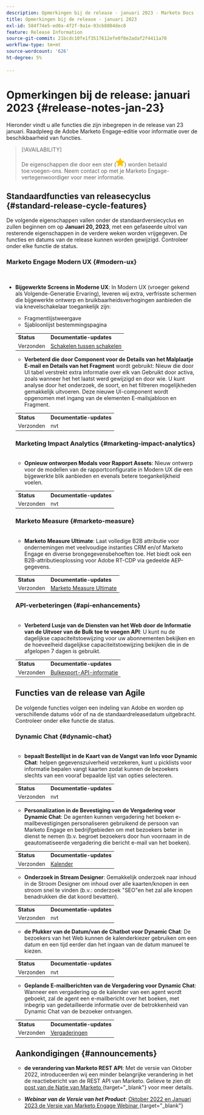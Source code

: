 ```yaml
---
description: Opmerkingen bij de release - januari 2023 - Marketo Docs - Productdocumentatie
title: Opmerkingen bij de release - januari 2023
exl-id: 584f74e5-ed0a-4f2f-9a1e-93cb8804dec8
feature: Release Information
source-git-commit: 21bcdc10fe1f3517612efe0f8e2adaf2f4411a70
workflow-type: tm+mt
source-wordcount: '626'
ht-degree: 5%

---
```


# Opmerkingen bij de release: januari 2023 {#release-notes-jan-23}

Hieronder vindt u alle functies die zijn inbegrepen in de release van 23 januari. Raadpleeg de Adobe Marketo Engage-editie voor informatie over de beschikbaarheid van functies.

>[!AVAILABILITY]
>
>De eigenschappen die door een ster (![ worden aangegeven ster ](assets/yellow-star.png)) worden betaald toe:voegen-ons. Neem contact op met je Marketo Engage-vertegenwoordiger voor meer informatie.

## Standaardfuncties van releasecyclus {#standard-release-cycle-features}

De volgende eigenschappen vallen onder de standaardversiecyclus en zullen beginnen om op **Januari 20, 2023**, met een gefaseerde uitrol van resterende eigenschappen in de verdere weken worden vrijgegeven. De functies en datums van de release kunnen worden gewijzigd. Controleer onder elke functie de status.

### Marketo Engage Modern UX {#modern-ux}

</br>

* **Bijgewerkte Screens in Moderne UX**: In Modern UX (vroeger gekend als Volgende-Generatie Ervaring), leveren wij extra, verfrisste schermen die bijgewerkte ontwerp en bruikbaarheidsverhogingen aanbieden die via knevelschakelaar toegankelijk zijn:

   * Fragmentlijstweergave
   * Sjabloonlijst bestemmingspagina

  <table>
  <tr>
   <td><b>Status</b></td>
   <td><b>Documentatie-updates</b></td>
  </tr>
  <tr>
   <td>Verzonden</td>
   <td><a href="/help/marketo/product-docs/marketo-engage-modern-ux/toggle-switch.md">Schakelen tussen schakelen</a></td>
  </tr>
  </tbody>

</table>

* **Verbeterd die door Component voor de Details van het Malplaatje E-mail en Details van het Fragment** wordt gebruikt: Nieuw die door UI tabel verstrekt extra informatie over elk van Gebruikt door activa, zoals wanneer het het laatst werd gewijzigd en door wie. U kunt analyse door het onderzoek, de soort, en het filtreren mogelijkheden gemakkelijk uitvoeren. Deze nieuwe UI-component wordt opgenomen met ingang van de elementen E-mailsjabloon en Fragment.

<table>
  <tr>
   <td><b>Status</b></td>
   <td><b>Documentatie-updates</b></td>
  </tr>
  <tr>
   <td>Verzonden</td>
   <td>nvt</td>
  </tr>
  </tbody>
</table>

### Marketing Impact Analytics {#marketing-impact-analytics}

</br>

* **Opnieuw ontworpen Modals voor Rapport Assets**: Nieuw ontwerp voor de modellen van de rapportconfiguratie in Modern UX die een bijgewerkte blik aanbieden en evenals betere toegankelijkheid voelen.

<table>
  <tr>
   <td><b>Status</b></td>
   <td><b>Documentatie-updates</b></td>
  </tr>
  <tr>
   <td>Verzonden</td>
   <td>nvt</td>
  </tr>
  </tbody>
</table>

### Marketo Measure {#marketo-measure}

</br>

* **Marketo Measure Ultimate**: Laat volledige B2B attributie voor ondernemingen met veelvoudige instanties CRM en/of Marketo Engage en diverse brongegevensbehoeften toe. Het biedt ook een B2B-attributieoplossing voor Adobe RT-CDP via gedeelde AEP-gegevens.

<table>
  <tr>
   <td><b>Status</b></td>
   <td><b>Documentatie-updates</b></td>
  </tr>
  <tr>
   <td>Verzonden</td>
   <td><a href="https://experienceleague.adobe.com/docs/experience-platform/destinations/catalog/adobe/marketo-measure-ultimate.html?lang=nl-NL">Marketo Measure Ultimate</a></td>
  </tr>
  </tbody>
</table>

### API-verbeteringen {#api-enhancements}

</br>

* **Verbeterd Lusje van de Diensten van het Web door de Informatie van de Uitvoer van de Bulk toe te voegen API**: U kunt nu de dagelijkse capaciteitstoewijzing voor uw abonnementen bekijken en de hoeveelheid dagelijkse capaciteitstoewijzing bekijken die in de afgelopen 7 dagen is gebruikt.

<table>
  <tr>
   <td><b>Status</b></td>
   <td><b>Documentatie-updates</b></td>
  </tr>
  <tr>
   <td>Verzonden</td>
   <td><a href="/help/marketo/product-docs/administration/settings/bulk-export-api-information.md">Bulkexport-API-informatie</a></td>
  </tr>
  </tbody>
</table>

## Functies van de release van Agile

De volgende functies volgen een indeling van Adobe en worden op verschillende datums vóór of na de standaardreleasedatum uitgebracht. Controleer onder elke functie de status.

### Dynamic Chat {#dynamic-chat}

</br>

* **bepaalt Bestellijst in de Kaart van de Vangst van Info voor Dynamic Chat**: helpen gegevenszuiverheid verzekeren, kunt u picklists voor informatie bepalen vangt kaarten zodat kunnen de bezoekers slechts van een vooraf bepaalde lijst van opties selecteren.

<table>
  <tr>
   <td><b>Status</b></td>
   <td><b>Documentatie-updates</b></td>
  </tr>
  <tr>
   <td>Verzonden</td>
   <td>nvt</td>
  </tr>
  </tbody>
</table>

* **Personalization in de Bevestiging van de Vergadering voor Dynamic Chat**: De agenten kunnen vergadering het boeken e-mailbevestigingen personaliseren gebruikend de persoon van Marketo Engage en bedrijfgebieden om met bezoekers beter in dienst te nemen (b.v. begroet bezoekers door hun voornaam in de geautomatiseerde vergadering die bericht e-mail van het boeken).

<table>
  <tr>
   <td><b>Status</b></td>
   <td><b>Documentatie-updates</b></td>
  </tr>
  <tr>
   <td>Verzonden</td>
   <td><a href="/help/marketo/product-docs/demand-generation/dynamic-chat/setup-and-configuration/agent-settings.md">Kalender</a></td>
  </tr>
  </tbody>
</table>

* **Onderzoek in Stream Designer**: Gemakkelijk onderzoek naar inhoud in de Stroom Designer om inhoud over alle kaarten/knopen in een stroom snel te vinden (b.v.: onderzoek &quot;SEO&quot;en het zal alle knopen benadrukken die dat koord bevatten).

<table>
  <tr>
   <td><b>Status</b></td>
   <td><b>Documentatie-updates</b></td>
  </tr>
  <tr>
   <td>Verzonden</td>
   <td>nvt</td>
  </tr>
  </tbody>
</table>

* **de Plukker van de Datum/van de Chatbot voor Dynamic Chat**: De bezoekers van het Web kunnen de kalenderkiezer gebruiken om een datum en een tijd eerder dan het ingaan van de datum manueel te kiezen.

<table>
  <tr>
   <td><b>Status</b></td>
   <td><b>Documentatie-updates</b></td>
  </tr>
  <tr>
   <td>Verzonden</td>
   <td>nvt</td>
  </tr>
  </tbody>
</table>

* **Geplande E-mailberichten van de Vergadering voor Dynamic Chat**: Wanneer een vergadering op de kalender van een agent wordt geboekt, zal de agent een e-mailbericht over het boeken, met inbegrip van gedetailleerde informatie over de betrokkenheid van Dynamic Chat van de bezoeker ontvangen.

<table>
  <tr>
   <td><b>Status</b></td>
   <td><b>Documentatie-updates</b></td>
  </tr>
  <tr>
   <td>Verzonden</td>
   <td><a href="/help/marketo/product-docs/demand-generation/dynamic-chat/meeting-list.md">Vergaderingen</a></td>
  </tr>
  </tbody>
</table>

## Aankondigingen {#announcements}

* **de verandering van Marketo REST API**: Met de versie van Oktober 2022, introduceerden wij een minder belangrijke verandering in het de reactiebericht van de REST API van Marketo. Gelieve te zien dit [ post van de Natie van Marketo ](https://nation.marketo.com/t5/product-documents/upcoming-change-to-marketo-rest-api/ta-p/331698){target="_blank"} voor meer details.

* **_Webinar van de Versie van het Product_**: [ Oktober 2022 en Januari 2023 de Versie van Marketo Engage Webinar ](https://engage.marketo.com/2023_January_Release_Webinar_OnDemandPage.html){target="_blank"}
